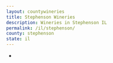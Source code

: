 ```yaml
---
layout: countywineries
title: Stephenson Wineries
description: Wineries in Stephenson IL
permalink: /il/stephenson/
county: stephenson
state: il
---
```

-
